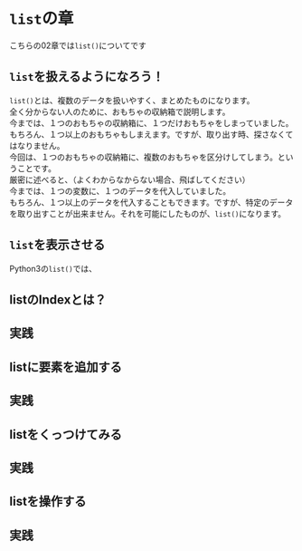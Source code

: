 # `list`の章
こちらの02章では`list()`についてです
## `list`を扱えるようになろう！
`list()`とは、複数のデータを扱いやすく、まとめたものになります。<br>
全く分からない人のために、おもちゃの収納箱で説明します。<br>
今までは、１つのおもちゃの収納箱に、１つだけおもちゃをしまっていました。<br>
もちろん、１つ以上のおもちゃもしまえます。ですが、取り出す時、探さなくてはなりません。<br>
今回は、１つのおもちゃの収納箱に、複数のおもちゃを区分けしてしまう。ということです。<br>
厳密に述べると、（よくわからなからない場合、飛ばしてください）<br>
今までは、１つの変数に、１つのデータを代入していました。<br>
もちろん、１つ以上のデータを代入することもできます。ですが、特定のデータを取り出すことが出来ません。それを可能にしたものが、`list()`になります。<br>

## `list`を表示させる
Python3の`list()`では、

## listのIndexとは？


## 実践

## listに要素を追加する

## 実践

## listをくっつけてみる

## 実践

## listを操作する

## 実践